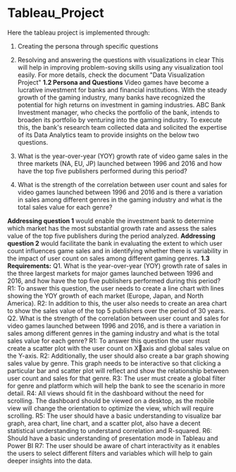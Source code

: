 # Tableau_Project
Here the tableau project is implemented through:
1. Creating the persona through specific questions
2. Resolving and answering the questions with visualizations in clear
This will help in improving problem-soving skills using any visualization tool easily. For more details, check the document "Data Visualization Project"
**1.2 Persona and Questions**
Video games have become a lucrative investment for banks and financial institutions. With 
the steady growth of the gaming industry, many banks have recognized the potential for 
high returns on investment in gaming industries. ABC Bank Investment manager, who checks 
the portfolio of the bank, intends to broaden its portfolio by venturing into the gaming 
industry. To execute this, the bank's research team collected data and solicited the expertise 
of its Data Analytics team to provide insights on the below two questions. 

1. What is the year-over-year (YOY) growth rate of video game sales in the three markets 
(NA, EU, JP) launched between 1996 and 2016 and how have the top five publishers 
performed during this period?
2. What is the strength of the correlation between user count and sales for video games 
launched between 1996 and 2016 and is there a variation in sales among different 
genres in the gaming industry and what is the total sales value for each genre?

**Addressing question 1** would enable the investment bank to determine which market has 
the most substantial growth rate and assess the sales value of the top five publishers during 
the period analyzed.
**Addressing question 2** would facilitate the bank in evaluating the extent to which user count 
influences game sales and in identifying whether there is variability in the impact of user 
count on sales among different gaming genres.
**1.3 Requirements:**
Q1. What is the year-over-year (YOY) growth rate of sales in the three largest markets for 
major games launched between 1996 and 2016, and how have the top five publishers 
performed during this period?
R1: To answer this question, the user needs to create a line chart with lines showing the YOY 
growth of each market (Europe, Japan, and North America).
R2: In addition to this, the user also needs to create an area chart to show the sales value of 
the top 5 publishers over the period of 30 years.
Q2. What is the strength of the correlation between user count and sales for video games 
launched between 1996 and 2016, and is there a variation in sales among different genres 
in the gaming industry and what is the total sales value for each genre?
R1: To answer this question the user must create a scatter plot with the user count on Xaxis and global sales value on the Y-axis.
R2: Additionally, the user should also create a bar graph showing sales value by genre. This 
graph needs to be interactive so that clicking a particular bar and scatter plot will reflect and
show the relationship between user count and sales for that genre.
R3: The user must create a global filter for genre and platform which will help the bank to 
see the scenario in more detail. 
R4: All views should fit in the dashboard without the need for scrolling. The dashboard should 
be viewed on a desktop, as the mobile view will change the orientation to optimize the view, 
which will require scrolling.
R5: The user should have a basic understanding to visualize bar graph, area chart, line chart,
and a scatter plot, also have a decent statistical understanding to understand correlation and 
R-squared.
R6: Should have a basic understanding of presentation mode in Tableau and Power BI
R7: The user should be aware of chart interactivity as it enables the users to select different 
filters and variables which will help to gain deeper insights into the data.
